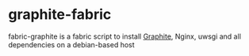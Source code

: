 graphite-fabric
===============

fabric-graphite is a fabric script to install [Graphite](http://graphite.wikidot.com/), Nginx, uwsgi and all dependencies on a debian-based host